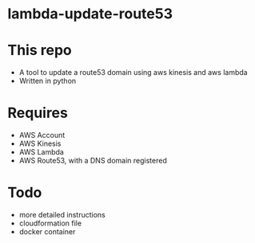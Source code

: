 # lambda-update-route53

# This repo
- A tool to update a route53 domain using aws kinesis and aws lambda
- Written in python

# Requires
- AWS Account
- AWS Kinesis
- AWS Lambda
- AWS Route53, with a DNS domain registered

# Todo
- more detailed instructions
- cloudformation file
- docker container
